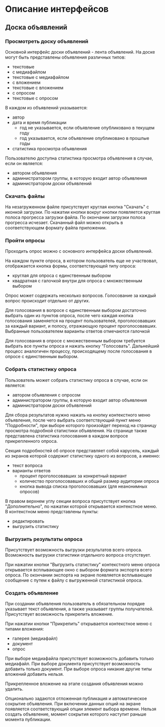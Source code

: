 # Описание интерфейсов

## Доска объявлений

### Просмотреть доску объявлений
Основной интерфейс доски объявлений - лента объявлений. На доске могут быть представлены объявления различных типов:
* текстовые
* с медиафайлом
* текстовые с медиафайлом
* с вложением
* текстовые с вложением
* с опросом
* текстовые с опросом

В каждом из объявлений указывается:
* автор
* дата и время публикации
  * год не указывается, если объявление опубликовано в текущем году
  * год указывается, если объявление опубликовано в прошлые годы
* статистика просмотра объявления

Пользователю доступна статистика просмотра объявления в случае, если он является:
* автором объявления
* администратором группы, в которую входит автор объявления
* администратором доски объявлений

### Скачать файлы
На незагруженном файле присутствует круглая кнопка "Скачать" с иконкой загрузки. По нажатии кнопки вокруг кнопки
появляется круглая полоса прогресса загрузки файла. По окончании загрузки полоса прогресса исчезает.
Скачанный файл можно открыть в соответствующем формату файла приложении.


### Пройти опросы
Проходить опрос можно с основного интерфейса доски объявлений.

На каждом пункте опроса, в котором пользователь еще не участвовал, отображается кнопка формы, соответствующей типу
опроса:
* круглая для опроса с единственным выбором
* квадратная с галочкой внутри для опроса с множественным выбором

Опрос может содержать несколько вопросов. Голосование за каждый вопрос происходит отдельно от других.

Для голосования в вопросе с единственным выбором достаточно выбрать один из пунктов опроса, после чего каждая кнопка
голосования заменяется на процент пользователей, проголосовавших за каждый вариант, и полосу, отражающую процент
проголосовавших. Выбранные пользователем варианты ответов отмечаются галочкой

Для голосования в опросе с множественным выбором требуется выбрать все пункты опроса и нажать кнопку "Голосовать".
Дальнейший процесс аналогичен процессу, происходящему после голосования в опросе с единственным выбором.

### Собрать статистику опроса
Пользователь может собрать статистику опроса в случае, если он является:
* автором объявления с опросом
* администратором группы, в которую входит автор объявления
* администратором доски объявлений

Для сбора результатов нужно нажать на кнопку контекстного меню объявления, после чего выбрать соответствующий пункт меню
"Подробности", при выборе которого произойдет переход на страницу просмотра подробной статистики объявления. На странице
также представлена статистика голосования в каждом вопросе прикрепленного опроса.

Секция подробностей об опросе представляет собой карусель, каждый из экранов которой содержит статистику одного из
вопросов, а именно:
* текст вопроса
* варианты ответов
  * процент проголосовавших за конкретный вариант
  * количество проголосовавших и общий размер аудитории опроса
  * кнопка вывода списка проголосовавших (для неанонимных опросов)

В правом верхнем углу секции вопроса присутствует кнопка "Дополнительно", по нажатии которой открывается контекстное
меню. В контекстном меню представлены пункты:
* редактировать
* выгрузить статистику

### Выгрузить результаты опроса
Присутствует возможность выгрузки результатов всего опроса. Возможность выгрузки статистики отдельного вопроса
отсутствует.

При нажатии кнопки "Выгрузить статистику" контекстного меню опроса открывается всплывающее окно с выбором формата
экспорта всего опроса. По окончании экспорта на экране появляется всплывающее сообщение с путем к файлу с выгруженной
статистикой опроса.

### Создать объявление
При создании объявления пользователь в обязательном порядке указывает текст объявления, а также указывает группы
получателей. Присутствует возможность прикрепить вложение.

При нажатии кнопки "Прикрепить" открывается контекстное меню с типами вложения:
* галерея (медиафайл)
* документ
* опрос

При выборе медиафайла присутствует возможность добавить только медиафайл. При выборе документа присутствует возможность
добавить только документ. При выборе опроса никакие другие типы вложений добавить нельзя.

Прикрепленное вложение на этапе создания объявления можно удалить.

Опционально задаются отложенная публикация и автоматическое сокрытие объявления. При включении данных опций на экране
появляется соответствующий опции элемент выбора времени. Нельзя создать объявление, момент сокрытия которого наступит
раньше момента публикации.

[//]: # (todo описать выбор получателей)


